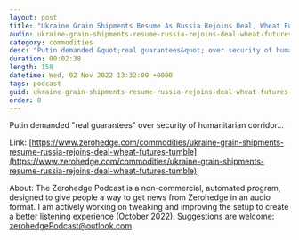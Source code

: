 ```yaml
---
layout: post
title: "Ukraine Grain Shipments Resume As Russia Rejoins Deal, Wheat Futures Tumble"
audio: ukraine-grain-shipments-resume-russia-rejoins-deal-wheat-futures-tumble-0
category: commodities
desc: "Putin demanded &quot;real guarantees&quot; over security of humanitarian corridor..."
duration: 00:02:38
length: 158
datetime: Wed, 02 Nov 2022 13:32:00 +0000
tags: podcast
guid: ukraine-grain-shipments-resume-russia-rejoins-deal-wheat-futures-tumble-0
order: 0
---
```

Putin demanded &quot;real guarantees&quot; over security of humanitarian corridor...

Link: [https://www.zerohedge.com/commodities/ukraine-grain-shipments-resume-russia-rejoins-deal-wheat-futures-tumble](https://www.zerohedge.com/commodities/ukraine-grain-shipments-resume-russia-rejoins-deal-wheat-futures-tumble)

About: The Zerohedge Podcast is a non-commercial, automated program, designed to give people a way to get news from Zerohedge in an audio format.  I am actively working on tweaking and improving the setup to create a better listening experience (October 2022).  Suggestions are welcome: [zerohedgePodcast@outlook.com](mailto:zerohedgePodcast@outlook.com)